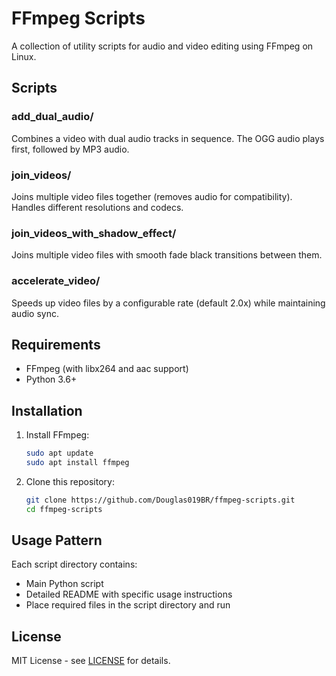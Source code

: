 # FFmpeg Scripts

A collection of utility scripts for audio and video editing using FFmpeg on Linux.

## Scripts

### add_dual_audio/
Combines a video with dual audio tracks in sequence. The OGG audio plays first, followed by MP3 audio.

### join_videos/
Joins multiple video files together (removes audio for compatibility). Handles different resolutions and codecs.

### join_videos_with_shadow_effect/
Joins multiple video files with smooth fade black transitions between them.

### accelerate_video/
Speeds up video files by a configurable rate (default 2.0x) while maintaining audio sync.

## Requirements

- FFmpeg (with libx264 and aac support)
- Python 3.6+

## Installation

1. Install FFmpeg:
   ```bash
   sudo apt update
   sudo apt install ffmpeg
   ```

2. Clone this repository:
   ```bash
   git clone https://github.com/Douglas019BR/ffmpeg-scripts.git
   cd ffmpeg-scripts
   ```

## Usage Pattern

Each script directory contains:
- Main Python script
- Detailed README with specific usage instructions
- Place required files in the script directory and run

## License

MIT License - see [LICENSE](LICENSE) for details.
